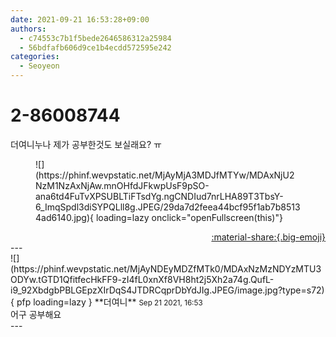```yaml
---
date: 2021-09-21 16:53:28+09:00
authors:
  - c74553c7b1f5bede2646586312a25984
  - 56bdfafb606d9ce1b4ecdd572595e242
categories:
  - Seoyeon
---
```


# 2-86008744

<div class="post-container" markdown="1">
<div class="content-container md-sidebar__scrollwrap" markdown="1">

더여니누나 제가 공부한것도 보실래요? ㅠ
<figure markdown="1">
![](https://phinf.wevpstatic.net/MjAyMjA3MDJfMTYw/MDAxNjU2NzM1NzAxNjAw.mnOHfdJFkwpUsF9pSO-ana6td4FuTvXPSUBLTiFTsdYg.ngCNDIud7nrLHA89T3TbsY-6_ImqSpdl3diSYPQLll8g.JPEG/29da7d2feea44bcf95f1ab7b85134ad6140.jpg){ loading=lazy onclick="openFullscreen(this)"}
</figure>


</div>
</div>

<div style="text-align: right;" markdown="1">
<a href="https://weverse.io/fromis9/fanpost/2-86008744" style="text-align: right;">:material-share:{.big-emoji}</a>
</div>
---

<div class="comments-container md-sidebar__scrollwrap" markdown="1">
<div class="comment" markdown="1">
<div class='id-container' markdown="1">
![](https://phinf.wevpstatic.net/MjAyNDEyMDZfMTk0/MDAxNzMzNDYzMTU3ODYw.tGTD1QfitfecHkFF9-zI4fL0xnXf8VH8ht2j5Xh2a74g.QufL-i9_92XbdgbPBLGEpzXIrDqS4JTDRCqprDbYdJIg.JPEG/image.jpg?type=s72){ pfp loading=lazy }
**<span class="artist">더여니</span>** <small>Sep 21 2021, 16:53</small><br>
</div>
<div class='comment-body' markdown="1">
어구 공부해요
</div>
</div>
</div>
---
